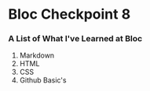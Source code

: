 # Bloc Checkpoint 8

### A List of What I've Learned at Bloc

1. Markdown
2. HTML
3. CSS
4. Github Basic's
